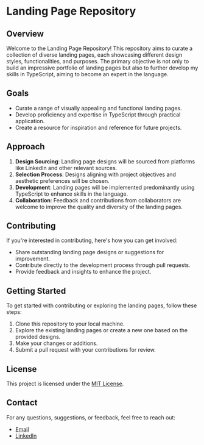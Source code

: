 # Landing Page Repository

## Overview
Welcome to the Landing Page Repository! This repository aims to curate a collection of diverse landing pages, each showcasing different design styles, functionalities, and purposes. The primary objective is not only to build an impressive portfolio of landing pages but also to further develop my skills in TypeScript, aiming to become an expert in the language.

## Goals
- Curate a range of visually appealing and functional landing pages.
- Develop proficiency and expertise in TypeScript through practical application.
- Create a resource for inspiration and reference for future projects.

## Approach
1. **Design Sourcing**: Landing page designs will be sourced from platforms like LinkedIn and other relevant sources.
2. **Selection Process**: Designs aligning with project objectives and aesthetic preferences will be chosen.
3. **Development**: Landing pages will be implemented predominantly using TypeScript to enhance skills in the language.
4. **Collaboration**: Feedback and contributions from collaborators are welcome to improve the quality and diversity of the landing pages.

## Contributing
If you're interested in contributing, here's how you can get involved:
- Share outstanding landing page designs or suggestions for improvement.
- Contribute directly to the development process through pull requests.
- Provide feedback and insights to enhance the project.

## Getting Started
To get started with contributing or exploring the landing pages, follow these steps:
1. Clone this repository to your local machine.
2. Explore the existing landing pages or create a new one based on the provided designs.
3. Make your changes or additions.
4. Submit a pull request with your contributions for review.

## License
This project is licensed under the [MIT License](LICENSE).

## Contact
For any questions, suggestions, or feedback, feel free to reach out:
- [Email](haileamlakwaleligne3910@gmail.com)
- [LinkedIn](https://www.linkedin.com/in/haileamlak-waleligne/)
